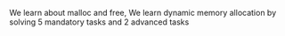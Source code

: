 We learn about malloc and free, We learn dynamic memory allocation by solving 5 mandatory tasks and 2 advanced tasks
